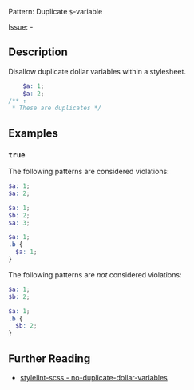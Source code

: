 Pattern: Duplicate `$`-variable

Issue: -

## Description

Disallow duplicate dollar variables within a stylesheet.

```scss
    $a: 1;
    $a: 2;
/** ↑
 * These are duplicates */
```

## Examples

### `true`

The following patterns are considered violations:

```scss
$a: 1;
$a: 2;
```

```scss
$a: 1;
$b: 2;
$a: 3;
```

```scss
$a: 1;
.b {
  $a: 1;
}
```

The following patterns are *not* considered violations:

```scss
$a: 1;
$b: 2;
```

```scss
$a: 1;
.b {
  $b: 2;
}
```

## Further Reading

* [stylelint-scss - no-duplicate-dollar-variables](https://github.com/kristerkari/stylelint-scss/tree/master/src/rules/no-duplicate-dollar-variables)